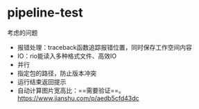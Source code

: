 # pipeline-test

考虑的问题

- 报错处理：traceback函数追踪报错位置，同时保存工作空间内容
- IO：rio能读入多种格式文件、高效IO
- 并行
- 指定包的路径，防止版本冲突
- 运行结束返回提示
- 自动计算图片宽高比：==需要验证==。https://www.jianshu.com/p/aedb5cfd43dc
